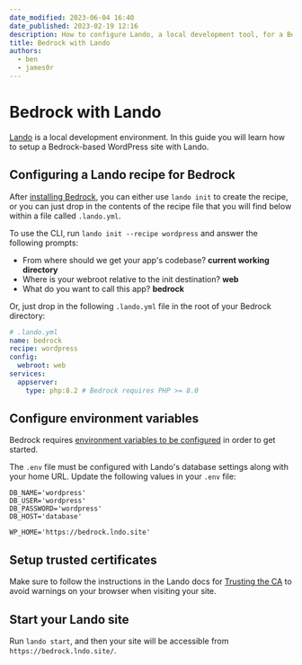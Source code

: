 ```yaml
---
date_modified: 2023-06-04 16:40
date_published: 2023-02-19 12:16
description: How to configure Lando, a local development tool, for a Bedrock-based WordPress site.
title: Bedrock with Lando
authors:
  - ben
  - james0r
---
```


# Bedrock with Lando

[Lando](https://lando.dev/) is a local development environment. In this guide you will learn how to setup a Bedrock-based WordPress site with Lando.

## Configuring a Lando recipe for Bedrock

After [installing Bedrock](/bedrock/docs/installation/), you can either use `lando init` to create the recipe, or you can just drop in the contents of the recipe file that you will find below within a file called `.lando.yml`.

To use the CLI, run `lando init --recipe wordpress` and answer the following prompts:

* From where should we get your app's codebase? **current working directory**
* Where is your webroot relative to the init destination? **web**
* What do you want to call this app? **bedrock**

Or, just drop in the following `.lando.yml` file in the root of your Bedrock directory:

```yaml
# .lando.yml
name: bedrock
recipe: wordpress
config:
  webroot: web
services:
  appserver:
    type: php:8.2 # Bedrock requires PHP >= 8.0
```

## Configure environment variables

Bedrock requires [environment variables to be configured](https://roots.io/bedrock/docs/installation/#getting-started) in order to get started.

The `.env` file must be configured with Lando's database settings along with your home URL. Update the following values in your `.env` file:

```plaintext
DB_NAME='wordpress'
DB_USER='wordpress'
DB_PASSWORD='wordpress'
DB_HOST='database'

WP_HOME='https://bedrock.lndo.site'
```

## Setup trusted certificates

Make sure to follow the instructions in the Lando docs for [Trusting the CA](https://docs.lando.dev/core/v3/security.html#trusting-the-ca) to avoid warnings on your browser when visiting your site.

## Start your Lando site

Run `lando start`, and then your site will be accessible from `https://bedrock.lndo.site/`.
